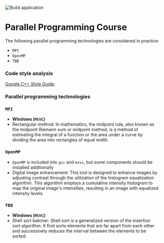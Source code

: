![Build application](https://github.com/allnes/pp_2021_autumn/workflows/Build%20application/badge.svg?branch=master)

# Parallel Programming Course

The following parallel programming technologies are considered in practice:
  * `MPI`
  * `OpenMP`
  * `TBB`

### Code style analysis
[Google C++ Style Guide](https://google.github.io/styleguide/cppguide.html).

### Parallel programming technologies
### `MPI`
  * **Windows (`MSVC`)**
  * Rectangular method: In mathematics, the midpoint rule, also known as the midpoint Riemann sum or midpoint method, is a method of estimating the integral of a function or the area under a curve by dividing the area into rectangles of equal width.

### `OpenMP`
  
  * `OpenMP` is included into `gcc` and `msvc`, but some components should be installed additionally
  * Digital image enhancement: This tool is designed to enhance images by adjusting contrast through the utilization of the histogram equalization algorithm. This algorithm employs a cumulative intensity histogram to map the original image's intensities, resulting in an image with equalized intensity levels.

### `TBB`
  * **Windows (`MSVC`)**: 
  * Shell sort batcher: Shell sort is a generalized version of the insertion sort algorithm. It first sorts elements that are far apart from each other and successively reduces the interval between the elements to be sorted.
